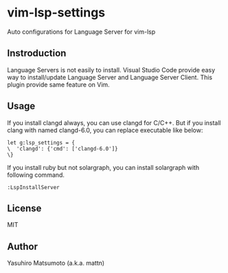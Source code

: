 # vim-lsp-settings

Auto configurations for Language Server for vim-lsp

## Instroduction

Language Servers is not easily to install. Visual Studio Code provide easy way
to install/update Language Server and Language Server Client. This plugin
provide same feature on Vim.

## Usage

If you install clangd always, you can use clangd for C/C++. But if you install clang with named clangd-6.0, you can replace executable like below:

```vim
let g:lsp_settings = {
\  'clangd': {'cmd': ['clangd-6.0']}
\}
```

If you install ruby but not solargraph, you can install solargraph with following command.

```
:LspInstallServer
```

## License

MIT

## Author

Yasuhiro Matsumoto (a.k.a. mattn)
